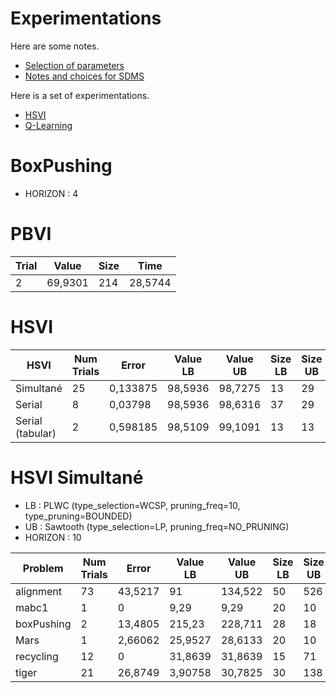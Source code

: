 # Experimentations

Here are some notes.
- [Selection of parameters](/doc/experiments/params)
- [Notes and choices for SDMS](/doc/experiments/notes)
  
Here is a set of experimentations.
- [HSVI](/doc/experiments/hsvi)
- [Q-Learning](/doc/experiments/qlearning)

# BoxPushing 
- HORIZON : 4
# PBVI

| Trial | Value   | Size | Time    |
| ----- | ------- | ---- | ------- |
| 2     | 69,9301 | 214  | 28,5744 |

# HSVI 

| HSVI             | Num Trials | Error    | Value LB | Value UB | Size LB | Size UB | Time    | NumStates |
| ---------------- | ---------- | -------- | -------- | -------- | ------- | ------- | ------- | --------- |
| Simultané        | 25         | 0,133875 | 98,5936  | 98,7275  | 13      | 29      | >6000   | 80        |
| Serial           | 8          | 0,03798  | 98,5936  | 98,6316  | 37      | 29      | 31,1217 | 45        |
| Serial (tabular) | 2          | 0,598185 | 98,5109  | 99,1091  | 13      | 13      | 5586,2  | 31871     |


# HSVI Simultané

- LB : PLWC (type_selection=WCSP, pruning_freq=10, type_pruning=BOUNDED)
- UB : Sawtooth (type_selection=LP, pruning_freq=NO_PRUNING)
- HORIZON : 10

| Problem    | Num Trials | Error   | Value LB | Value UB | Size LB | Size UB | Time     | NumStates |
| ---------- | ---------- | ------- | -------- | -------- | ------- | ------- | -------- | --------- |
| alignment  | 73         | 43,5217 | 91       | 134,522  | 50      | 526     | 7083,55  | 1033      |
| mabc1      | 1          | 0       | 9,29     | 9,29     | 20      | 10      | 0,815401 |           |
| boxPushing | 2          | 13,4805 | 215,23   | 228,711  | 28      | 18      | 6007,43  | 38        |
| Mars       | 1          | 2,66062 | 25,9527  | 28,6133  | 20      | 10      | 4399,63  | 20        |
| recycling  | 12         | 0       | 31,8639  | 31,8639  | 15      | 71      | 14,8543  | 104       |
| tiger      | 21         | 26,8749 | 3,90758  | 30,7825  | 30      | 138     | 6148,64  | 203       |
